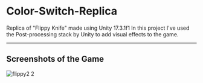 # Color-Switch-Replica
Replica of "Flippy Knife" made using Unity 17.3.1f1
In this project I've used the Post-processing stack by Unity to add visual effects to the game.

---
## Screenshots of the Game
![flippy2 2](https://user-images.githubusercontent.com/36204389/47603149-85d7bc80-da05-11e8-8cb7-7d80bf825758.PNG)
